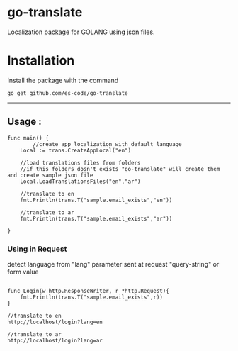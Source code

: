 # go-translate
Localization package for GOLANG using json files.

# Installation
Install the package with the command

`go get github.com/es-code/go-translate`
<hr>

## Usage :

```
func main() {
        //create app localization with default language
	Local := trans.CreateAppLocal("en")
	
	//load translations files from folders 
	//if this folders dosn't exists "go-translate" will create them and create sample json file
	Local.LoadTranslationsFiles("en","ar")
	
	//translate to en 
	fmt.Println(trans.T("sample.email_exists","en"))
	
	//translate to ar 
	fmt.Println(trans.T("sample.email_exists","ar"))

}	
```
### Using in Request
detect language from "lang" parameter sent at request "query-string" or form value
```

func Login(w http.ResponseWriter, r *http.Request){
    fmt.Println(trans.T("sample.email_exists",r))
}

//translate to en
http://localhost/login?lang=en

//translate to ar
http://localhost/login?lang=ar
```


